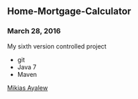 ## Home-Mortgage-Calculator

### March 28, 2016

My sixth version controlled project

* git 
* Java 7
* Maven

[Mikias Ayalew](http://sqasolution.com)
